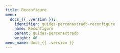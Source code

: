 ```yaml
---
title: Reconfigure
menu:
  docs_{{ .version }}:
    identifier: guides-perconaxtradb-reconfigure
    name: Reconfigure
    parent: guides-perconaxtradb
    weight: 46
menu_name: docs_{{ .version }}
---
```


